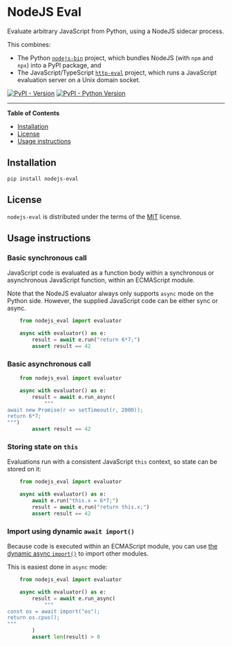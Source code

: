 # NodeJS Eval

Evaluate arbitrary JavaScript from Python, using a NodeJS sidecar process.

This combines:

- The Python [`nodejs-bin`](https://pypi.org/project/nodejs-bin/) project, which
  bundles NodeJS (with `npm` and `npx`) into a PyPI package, and
- The JavaScript/TypeScript
  [`http-eval`](https://www.npmjs.com/package/http-eval) project, which runs a
  JavaScript evaluation server on a Unix domain socket.

[![PyPI - Version](https://img.shields.io/pypi/v/nodejs-eval.svg)](https://pypi.org/project/nodejs-eval)
[![PyPI - Python Version](https://img.shields.io/pypi/pyversions/nodejs-eval.svg)](https://pypi.org/project/nodejs-eval)

______________________________________________________________________

**Table of Contents**

- [Installation](#installation)
- [License](#license)
- [Usage instructions](#usage-instructions)

## Installation

```console
pip install nodejs-eval
```

## License

`nodejs-eval` is distributed under the terms of the
[MIT](https://spdx.org/licenses/MIT.html) license.

## Usage instructions

### Basic synchronous call

JavaScript code is evaluated as a function body within a synchronous or
asynchronous JavaScript function, within an ECMAScript module.

Note that the NodeJS evaluator always only supports `async` mode on the Python
side. However, the supplied JavaScript code can be either sync or async.

```python
    from nodejs_eval import evaluator

    async with evaluator() as e:
        result = await e.run("return 6*7;")
        assert result == 42
```

### Basic asynchronous call

```python
    from nodejs_eval import evaluator

    async with evaluator() as e:
        result = await e.run_async(
            """
await new Promise(r => setTimeout(r, 2000));
return 6*7;
""")
        assert result == 42
```

### Storing state on `this`

Evaluations run with a consistent JavaScript `this` context, so state can be
stored on it:

```python
    from nodejs_eval import evaluator

    async with evaluator() as e:
        await e.run("this.x = 6*7;")
        result = await e.run("return this.x;")
        assert result == 42
```

### Import using dynamic `await import()`

Because code is executed within an ECMAScript module, you can use
[the dynamic async `import()`](https://developer.mozilla.org/en-US/docs/Web/JavaScript/Reference/Operators/import)
to import other modules.

This is easiest done in `async` mode:

```python
    from nodejs_eval import evaluator

    async with evaluator() as e:
        result = await e.run_async(
            """
const os = await import("os");
return os.cpus();
"""
        )
        assert len(result) > 0
```
